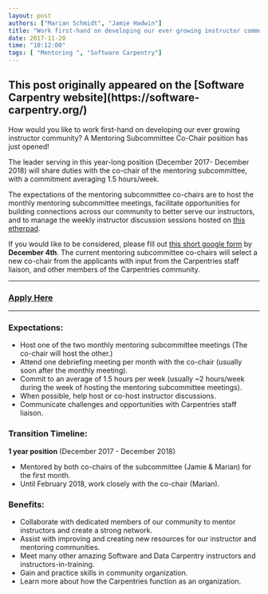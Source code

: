 ```yaml
---
layout: post
authors: ["Marian Schmidt", "Jamie Hadwin"]
title: "Work first-hand on developing our ever growing instructor community"
date: 2017-11-20
time: "10:12:00"
tags: [ "Mentoring ", "Software Carpentry"]
---
```


<h2>This post originally appeared on the [Software Carpentry website](https://software-carpentry.org/)</h2>
How would you like to work first-hand on developing our ever growing instructor community? A Mentoring Subcommittee Co-Chair position has just opened!

The leader serving in this year-long position (December 2017- December 2018) will share duties with the co-chair of the mentoring subcommittee, with a commitment averaging 1.5 hours/week.

The expectations of the mentoring subcommittee co-chairs are to host the monthly mentoring subcommittee meetings, facilitate opportunities for building connections across our community to better serve our instructors, and to manage the weekly instructor discussion sessions hosted on [this etherpad](http://pad.software-carpentry.org/instructor-discussion).

If you would like to be considered, please fill out [this short google form](https://goo.gl/forms/aSzm8Gg7Y4tIboWy2) by **December 4th**.  The current mentoring subcommittee co-chairs will select a new co-chair from the applicants with input from the Carpentries staff liaison, and other members of the Carpentries community.


********

### [Apply Here](https://goo.gl/forms/aSzm8Gg7Y4tIboWy2)

********

### Expectations:

- Host one of the two monthly mentoring subcommittee meetings (The co-chair will host the other.)  
- Attend one debriefing meeting per month with the co-chair (usually soon after the monthly meeting).  
- Commit to an average of 1.5 hours per week (usually ~2 hours/week during the week of hosting the mentoring subcommittee meetings).  
- When possible, help host or co-host instructor discussions.  
- Communicate challenges and opportunities with Carpentries staff liaison. 


### Transition Timeline:  

**1 year position** (December 2017 - December 2018)  

- Mentored by both co-chairs of the subcommittee (Jamie & Marian) for the first month.   
- Until February 2018, work closely with the co-chair (Marian).  

### Benefits:

- Collaborate with dedicated members of our community to mentor instructors and create a strong network.  
- Assist with improving and creating new resources for our instructor and mentoring communities.  
- Meet many other amazing Software and Data Carpentry instructors and instructors-in-training.  
- Gain and practice skills in community organization.  
- Learn more about how the Carpentries function as an organization. 
